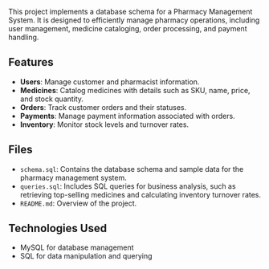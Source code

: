 This project implements a database schema for a Pharmacy Management System. It is designed to efficiently manage pharmacy operations, including user management, medicine cataloging, order processing, and payment handling.
## Features
- **Users**: Manage customer and pharmacist information.
- **Medicines**: Catalog medicines with details such as SKU, name, price, and stock quantity.
- **Orders**: Track customer orders and their statuses.
- **Payments**: Manage payment information associated with orders.
- **Inventory**: Monitor stock levels and turnover rates.
## Files
- `schema.sql`: Contains the database schema and sample data for the pharmacy management system.
- `queries.sql`: Includes SQL queries for business analysis, such as retrieving top-selling medicines and calculating inventory turnover rates.
- `README.md`: Overview of the project.

## Technologies Used
- MySQL for database management
- SQL for data manipulation and querying

